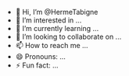 - 👋 Hi, I’m @HermeTabigne
- 👀 I’m interested in ...
- 🌱 I’m currently learning ...
- 💞️ I’m looking to collaborate on ...
- 📫 How to reach me ...
- 😄 Pronouns: ...
- ⚡ Fun fact: ...

<!---
HermeTabigne/HermeTabigne is a ✨ special ✨ repository because its `README.md` (this file) appears on your GitHub profile.
You can click the Preview link to take a look at your changes.
--->
